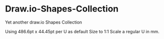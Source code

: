 # Draw.io-Shapes-Collection
Yet another draw.io Shapes Collection

Using 486.6pt x 44.45pt per U as default Size to 1:1 Scale a regular U in mm.
